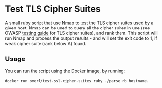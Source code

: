 # Test TLS Cipher Suites
A small ruby script that use [Nmap](https://nmap.org/) to test the TLS cipher suites used by a given host.
Nmap can be used to query all the cipher suites in use (see OWASP [testing guide](https://www.owasp.org/index.php/Testing_for_Weak_SSL/TLS_Ciphers,_Insufficient_Transport_Layer_Protection_(OTG-CRYPST-001)#Example_3._Checking_for_Certificate_information.2C_Weak_Ciphers_and_SSLv2_via_nmap) for TLS cipher suites), and rank them.
This script will run Nmap and process the output results - and will set the exit code to 1, if weak cipher suite (rank below A) found.
## Usage
You can run the script using the Docker image, by running:

`docker run omerl/test-ssl-cipher-suites ruby ./parse.rb hostname`.